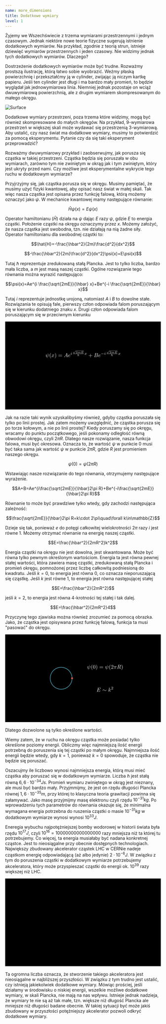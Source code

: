 ```yaml
---
name: more_dimensions
title: Dodatkowe wymiary
level: 1
---
```


Żyjemy we Wszechświecie z trzema wymiarami przestrzennymi i jednym czasowym. Jednak niektóre nowe teorie fizyczne sugerują istnienie dodatkowych wymiarów. Na przykład, zgodnie z teorią strun, istnieje dziewięć wymiarów przestrzennych i jeden czasowy. Nie widzimy jednak tych dodatkowych wymiarów. Dlaczego?

Dostrzeżenie dodatkowych wymiarów może być trudne. Rozważmy prostszą ilustrację, którą łatwo sobie wyobrazić. Weźmy płaską powierzchnię i przekształćmy ją w cylinder, zwijając ją niczym kartkę papieru. Jeśli ten cylinder jest długi i ma bardzo mały promień, to będzie wyglądał jak jednowymiarowa linia.  Niemniej jednak pozostaje on wciąż dwuwymiarową powierzchnią, ale z drugim wymiarem skompresowanym do małego okręgu.

![Surface](\assets\videos\blog\surface.gif)

Dodatkowe wymiary przestrzeni, poza trzema które widzimy, mogą być również skompresowane do małych okręgów. Na przykład, 9-wymiarowa przestrzeń w większej skali może wydawać się przestrzenią 3-wymiarową. Aby ustalić, czy nasz świat ma dodatkowe wymiary, musimy to potwierdzić za pomocą eksperymentu. Pytanie czy da się taki eksperyment przeprowadzić?

Rozważmy dwuwymiarowy przykład i zaobserwujmy, jak porusza się cząstka w takiej przestrzeni. Cząstka będzia się poruszała w obu wymiarach, zarówno tym nie zwiniętym w okrąg jak i tym zwiniętym, który jest ukryty przed nami. Czy możliwe jest eksperymentalne wykrycie tego ruchu w dodatkowym wymiarze?

Przyjrzyjmy się, jak cząstka porusza się w okręgu. Musimy pamiętać, że musimy użyć fizyki kwantowej, aby opisać nasz świat w małej skali. Tak więc nasza cząstka jest opisana przez funkcję falową, którą możemy oznaczyć jako $\psi$. W mechanice kwantowej mamy następujące równanie:

$$\hat{H}\psi(x)=E\psi(x)$$

Operator hamiltonianu ($\hat{H}$) działa na $\psi$ dając $E$ razy $\psi$, gdzie $E$ to energia cząstki. Położenie cząstki na okręgu oznaczymy przez $x$. Możemy założyć, że nasza cząstka jest swobodna, tzn. nie działają na nią żadne siły. Operator hamiltonianu dla swobodnej cząstki to:

$$\hat{H}=-\frac{\hbar^2}{2m}\frac{d^2}{dx^2}$$

$$-\frac{\hbar^2}{2m}\frac{d^2}{dx^2}\psi(x)=E\psi(x)$$

Tutaj $\hbar$ reprezentuje zredukowaną stałą Plancka. Jest to tylko liczba, bardzo mała liczba, a $m$ jest masą naszej cząstki. Ogólne rozwiązanie tego równania można wyrazić następująco:

$$\psi(x)=Ae^{i \frac{\sqrt{2mE}}{\hbar} x}+Be^{-i \frac{\sqrt{2mE}}{\hbar} x}$$

Tutaj $i$ reprezentuje jednostkę urojoną, natomiast $A$ i $B$ to dowolne stałe. Rozwiązania te opisują fale, pierwszy człon odpowiada falom poruszającym się w kierunku dodatniego znaku $x$. Drugi człon odpowiada falom poruszającym się w przeciwnym kierunku

![Waves](\assets\videos\blog\waves.gif)

Jak na razie taki wynik uzyskalibyśmy również, gdyby cząstka poruszała się tylko po linii prostej. Jak zatem możemy uwzględnić, że cząstka porusza się po torze kołowym, a nie po linii prostej? Kiedy poruszamy się po okręgu, wracamy do punktu początkowego, jeśli pokonamy odległość równą obwodowi okręgu, czyli $2\pi R$. Dlatego nasze rozwiązanie, nasza funkcja falowa, musi być okresowa. Oznacza to, że wartość $\psi$ w punkcie $0$ musi być taka sama jak wartość $\psi$ w punkcie $2\pi R$, gdzie $R$ jest promieniem naszego okręgu.

$$\psi(0)=\psi(2\pi R)$$

Wstawiając nasze rozwiązanie do tego równania, otrzymujemy następujące wyrażenie.

$$A+B=Ae^{i\frac{\sqrt{2mE}}{\hbar}2\pi R}+Be^{-i\frac{\sqrt{2mE}}{\hbar}2\pi R}$$

Równanie to może być prawdziwe tylko wtedy, gdy zachodzi następująca zależność:

$$\frac{\sqrt{2mE}}{\hbar}2\pi R=k\cdot 2\pi\quad\forall k\in\mathbb{Z}$$

Dzieje się tak, ponieważ $e$ do potęgi całkowitej wielokrotności $2\pi$ razy $i$ jest równe $1$. Możemy otrzymać równanie na energię naszej cząstki.

$$E=\frac{\hbar^2}{2mR^2}k^2$$

Energia cząstki na okręgu nie jest dowolna, jest skwantowana. Może być równa tylko pewnym określonym wartościom. Energia ta jest równa pewnej stałej wartości, która zawiera masę cząstki, zredukowaną stałą Plancka i promień okręgu, pomnożonej przez liczbę całkowitą podniesioną do kwadratu. Jeśli $k=0$, to energia jest równa $0$, co oznacza nieporuszającą się cząstkę. Jeśli $k$ jest równe $1$, to energia jest równa następującej stałej

$$E=\frac{\hbar^2}{2mR^2}$$

jeśli $k=2$, to energia jest równa 4-krotności tej stałej i tak dalej.

$$E=\frac{\hbar^2}{2mR^2}4$$

Przyczynę tego zjawiska można również zrozumieć za pomocą obrazka. Jako, że cząstka jest opisywana przez funkcję falową, funkcja ta musi "pasować" do okręgu.

![CompactWave](\assets\videos\blog\compactwave.gif)

Dlatego dozwolone są tylko określone wartości.

Wiemy zatem, że w ruchu na okręgu cząstka może posiadać tylko określone poziomy energii. Obliczmy więc najmniejszą ilość energii potrzebną do poruszenia się tej cząstki po małym okręgu. Najmniejsza ilość energii będzie wtedy, gdy $k=1$, ponieważ $k=0$ spowoduje, że cząstka nie będzie się poruszać.

Oszacujmy ile liczbowo wynosi najmniejsza energia, którą musi mieć cząstka aby poruszać się w dodatkowym wymiarze. Liczba $\hbar$ jest stałą równą $6,6\cdot10^{-34}Js$. Promień wymiaru zwiniętego w okrąg jest nieznany, ale musi być bardzo mały. Przyjmmijmy, że jest on rzędu długości Plancka równej $1,6\cdot 10^{-35}m$, przy której to klasyczna teoria grawitacji powinna się załamywać. Jako masę przyjmijmy masę elektronu czyli rzędu $10^{-31}kg$. Po wprowadzeniu tych parametrów do równania okazuje się, że minimalna wymagana energia potrzebna do ruszenia cząstki o masie $10^{-31}kg$ w dodatkowym wymiarze wynosi wynosi $10^{33}J$.

Eneregia wybuchu najpotężniejszej bomby wodorowej w historii świata była rzędu $10^{17}J$, czyli $10^16=10000000000000000$ razy mniejsza niż ta której tu potrzebujemy. Co więcej, ta energia musiałaby być nadana konkretnej cząstce. Jest to nieosiągalne przy obecnie dostępnych technologiach. Największy zbudowany akcelerator cząstek LHC w CERNie nadeje cząstkom energię odpowiadającą (aż albo jedynie) $2\cdot 10^{-6}J$. W związku z tym do poruszenia cząstki w dodatkowym wymiarze potrzebujemy akceleratora, który może przyspieszać cząstki do energii ok. $10^{39}$ razy większej niż LHC.

![CompactEnergy](\assets\videos\blog\compactenergy.gif)

Ta ogromna liczba oznacza, że stworzenie takiego akceleratora jest nieosiągalne w najbliższej przyszłości. W związku z tym trudno jest ustalić, czy istnieją jakiekolwiek dodatkowe wymiary. Mówiąc prościej, jeśli działamy w środowisku o niskiej energii, wszelkie możliwe dodatkowe wymiary, w skali Plancka, nie mają na nas wpływu. Istnieje jednak nadzieja, że wymiary te nie są aż tak małe, tzn. większe niż długość Plancka ale mniejsze niż długości badane obecnie. W takiej sytuacji być może jakiś zbudowany w przyszłości potężniejszy akcelerator pozwoli odkryć dodatkowe wymiary.